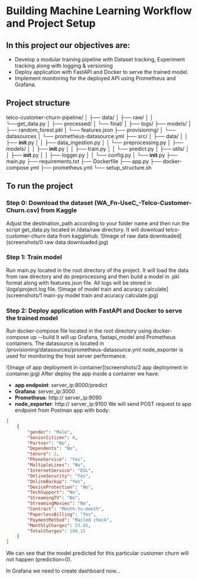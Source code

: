 # Building Machine Learning Workflow and Project Setup
## In this project our objectives are:
- Develop a modular training pipeline with Dataset tracking, Experiment tracking along with logging & versioning
- Deploy application with FastAPI and Docker to serve the trained model.
- Implement monitoring for the deployed API using Prometheus and Grafana.

## Project structure
telco-customer-churn-pipeline/
│
├── data/
│   ├── raw/
│   │    └──get_data.py
│   ├── processed/
│   └── final/
│
├── logs/
├── models/
│   ├── random_forest.pkl
│   └── features.json
├── provisioning/
│   └── datasources
│		└── prometheus-datasource.yml
├── src/
│   ├── data/
│   │   ├── __init__.py
│   │   ├── data_ingestion.py
│   │   └── preprocessing.py
│   ├── models/
│   │   ├── __init__.py
│   │   ├── train.py
│   │   └── predict.py
│   ├── utils/
│   │   ├── __init__.py
│   │   ├── logger.py
│   │   └── config.py
│   └── __init__.py
├── main.py
├── requirements.txt
├── Dockerfile
├── app.py
├── docker-compose.yml
├── prometheus.yml
└── setup_structure.sh


## To run the project
### Step 0: Download the dataset (WA_Fn-UseC_-Telco-Customer-Churn.csv) from Kaggle 
Adjust the destination_path according to your folder name and then run the script get_data.py located in /data/raw directory. It will download telco-customer-churn data from kagglehub.
![Image of raw data downloaded](screenshots/0 raw data downloaded.jpg)

### Step 1: Train model 
Run main.py located in the root directory of the project. It will load the data from raw directory and do preprocessing and then build a model in .pkl format along with features.json file.
All logs will be stored in  \logs\project.log file. 
![Image of model train and acuracy calculate](screenshots/1 main-py model train and acuracy calculate.jpg)

### Step 2: Deploy application with FastAPI and Docker to serve the trained model
Run docker-compose file located in the root directory using
docker-compose up --build
 It will up Grafana, fastapi_model and Prometheus containers. The datasource is located in  /provisioning/datasources/prometheus-datasource.yml
node_exporter is used for monitoring the host server performance.

![Image of app deployment in container](screenshots/2 app deployment in container.jpg)
After deploy the app inside a container we have:
- **app endpoint**: server_ip:8000/predict
- **Grafana**: server_ip:3000
- **Prometheus**: http:// server_ip:9090
- **node_exporter**: http:// server_ip:9100
We will send POST request to app endpoint from Postman app with body: 
```json
[
    {
        "gender": "Male",
        "SeniorCitizen": 0,
        "Partner": "No",
        "Dependents": "No",
        "tenure": 2,
        "PhoneService": "Yes",
        "MultipleLines": "No",
        "InternetService": "DSL",
        "OnlineSecurity": "Yes",
        "OnlineBackup": "Yes",
        "DeviceProtection": "No",
        "TechSupport": "No",
        "StreamingTV": "No",
        "StreamingMovies": "No",
        "Contract": "Month-to-month",
        "PaperlessBilling": "Yes",
        "PaymentMethod": "Mailed check",
        "MonthlyCharges": 53.85,
        "TotalCharges": 108.15
    }
]
```
We can see that the model predicted for this particular customer churn will not happen (prediction=0).
  
In Grafana we need to create dashboard now...
